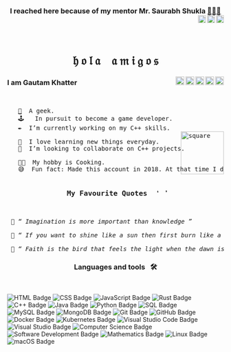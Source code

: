 

<h3 align="center">I reached here because of my mentor Mr. Saurabh Shukla  <a href="https://www.mysirg.com/">👨🏼‍🏫
 
 <a href="https://twitter.com/sshukla_manit">
<img align="right" alt="MySirg" width="18px" src="https://raw.githubusercontent.com/peterthehan/peterthehan/master/assets/twitter.svg" />
<a href="https://www.youtube.com/user/saurabhexponent1">
<img align="right" alt="MySirg" width="18px" src="https://raw.githubusercontent.com/peterthehan/peterthehan/master/assets/youtube.svg" />
<a href="https://www.facebook.com/mysirg/">
<img align="right" alt="MySirg" width="18px" src="https://raw.githubusercontent.com/peterthehan/peterthehan/master/assets/facebook.svg" />
</a>
 
 </h3>
 
<br><br>
 
 <h1 align="center"> &hfr; &ofr; &lfr; &afr; &nbsp;&nbsp; &afr; &mfr; &ifr; &gfr; &ofr; &sfr;</a></h1>

<a href="https://discord.gg/PZQngqcUz8">
<img align="right" alt="Gautam Khatter's discord" width="20px" src="https://raw.githubusercontent.com/peterthehan/peterthehan/master/assets/discord.svg" />
<a href="https://www.linkedin.com/in/gautamkhatter7">
<img align="right" alt="Gautam Khatter's LinkedIn" width="20px" src="https://raw.githubusercontent.com/peterthehan/peterthehan/master/assets/linkedin.svg" />
<a href="https://www.youtube.com/channel/UCY9Rc7oBWZZXExtgJcsQluA">
<img align="right" alt="Gautam Khatter's youtube" width="20px" src="https://raw.githubusercontent.com/peterthehan/peterthehan/master/assets/youtube.svg" />
<a href="https://twitter.com/GautamKhatter7">
<img align="right" alt="Gautam Khatter | Twitter" width="20px" src="https://raw.githubusercontent.com/peterthehan/peterthehan/master/assets/twitter.svg" />
<a href="https://www.facebook.com/khattergautam7">
<img align="right" alt="Gautam Khatter's Facebook" width="20px" src="https://raw.githubusercontent.com/peterthehan/peterthehan/master/assets/facebook.svg" />

</a>


<h3><b>I am Gautam Khatter</b></h3>
<br>

<pre>
   <a href="https://codeforces.com/profile/luffy.07">🎃</a>  A geek.
   🕹   In pursuit to become a game developer.
   ✒️  I’m currently working on my C++ skills.
   <img src="https://media.giphy.com/media/zJ3V6Ot51H8Y0/giphy.gif" align="right" width="100px" alt="square"></a>
   🌱  I love learning new things everyday.
   🌼  I’m looking to collaborate on C++ projects.
   
   👨‍🍳  My hobby is Cooking.
   😅  Fun fact: Made this account in 2018. At that time I didn't even knew what GitHub was.

<h3 align="center"> My Favourite Quotes  ❛ ❜</h3>

 🔸 <i>“ Imagination is more important than knowledge ”</i>                                 - <b>Albert Einstien</b>
 
 🔸 <i>“ If you want to shine like a sun then first burn like a sun  ”</i>                  - <b>A.P.J Abdul Kalam</b>
 
 🔸 <i>“ Faith is the bird that feels the light when the dawn is still dark ” </i>          - <b>Rabindranath Tagore</b>
</pre>

<h3 align="center"> Languages and tools   &nbsp;  🛠 </h3>
<br>


![HTML Badge](https://img.shields.io/badge/-HTML-E34F26?style=flat-square&logo=HTML5&logoColor=white&color=454545)
![CSS Badge](https://img.shields.io/badge/-CSS-1572B6?style=flat-square&logo=CSS3&logoColor=white&color=454545)
![JavaScript Badge](https://img.shields.io/badge/-JavaScript-F7DF1E?style=flat-square&logo=JavaScript&logoColor=white&color=454545)
![Rust Badge](https://img.shields.io/badge/-Rust-00599C?style=flat-square&logo=Rust&logoColor=white&color=454545)
![C++ Badge](https://img.shields.io/badge/-C++-00599C?style=flat-square&logo=c%2B%2B&logoColor=white&color=454545)
![Java Badge](https://img.shields.io/badge/-Java-F7DF1E?style=flat-square&logo=Java&logoColor=white&color=454545)
![Python Badge](https://img.shields.io/badge/-Python-F7DF1E?style=flat-square&logo=Python&logoColor=white&color=454545)
![SQL Badge](https://img.shields.io/badge/-SQL-609540?style=flat-square&logo=elastic%20stack&logoColor=white&color=454545)
![MySQL Badge](https://img.shields.io/badge/-MySQL-4479A1?style=flat-square&logo=MySQL&logoColor=white&color=454545)
![MongoDB Badge](https://img.shields.io/badge/-MongoDB-47A248?style=flat-square&logo=MongoDB&logoColor=white&color=454545)
![Git Badge](https://img.shields.io/badge/-git-F05032?style=flat-square&logo=git&logoColor=white&color=454545)
![GitHub Badge](https://img.shields.io/badge/-GitHub-181717?style=flat-square&logo=GitHub&logoColor=white&color=454545)
![Docker Badge](https://img.shields.io/badge/-Docker-2496ED?style=flat-square&logo=Docker&logoColor=white&color=454545)
![Kubernetes Badge](https://img.shields.io/badge/-Kubernetes-181717?style=flat-square&logo=Kubernetes&logoColor=white&color=454545)
![Visual Studio Code Badge](https://img.shields.io/badge/-VSCode-FF9800?style=flat-square&logo=VisualStudioCode%20text&logoColor=white&color=454545)
![Visual Studio Badge](https://img.shields.io/badge/-VisualStudio-FCC624?style=flat-square&logo=VisualStudio&logoColor=white&color=454545)
![Computer Science Badge](https://img.shields.io/badge/-Computer%20Science-7b18a2?style=flat-square&logo=smartthings&logoColor=white&color=454545)
![Software Development Badge](https://img.shields.io/badge/-Software%20Development-fbc157?style=flat-square&logo=webpack&logoColor=white&color=454545)
![Mathematics Badge](https://img.shields.io/badge/-Mathematics-f73e3e?style=flat-square&logo=mathworks&logoColor=white&color=454545)
![Linux Badge](https://img.shields.io/badge/-Linux-FCC624?style=flat-square&logo=Linux&logoColor=white&color=454545)
![macOS Badge](https://img.shields.io/badge/-macOS-000?style=flat-square&logo=Apple&logoColor=white&color=454545)








